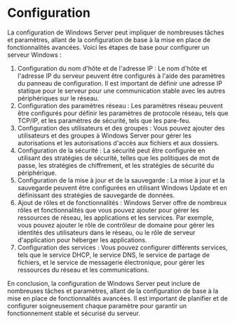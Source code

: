 # Configuration

La configuration de Windows Server peut impliquer de nombreuses tâches et paramètres, allant de la configuration de base à la mise en place de fonctionnalités avancées. Voici les étapes de base pour configurer un serveur Windows :

1. Configuration du nom d'hôte et de l'adresse IP : Le nom d'hôte et l'adresse IP du serveur peuvent être configurés à l'aide des paramètres du panneau de configuration. Il est important de définir une adresse IP statique pour le serveur pour une communication stable avec les autres périphériques sur le réseau.
2. Configuration des paramètres réseau : Les paramètres réseau peuvent être configurés pour définir les paramètres de protocole réseau, tels que TCP/IP, et les paramètres de sécurité, tels que les pare-feu.
3. Configuration des utilisateurs et des groupes : Vous pouvez ajouter des utilisateurs et des groupes à Windows Server pour gérer les autorisations et les autorisations d'accès aux fichiers et aux dossiers.
4. Configuration de la sécurité : La sécurité peut être configurée en utilisant des stratégies de sécurité, telles que les politiques de mot de passe, les stratégies de chiffrement, et les stratégies de sécurité du périphérique.
5. Configuration de la mise à jour et de la sauvegarde : La mise à jour et la sauvegarde peuvent être configurées en utilisant Windows Update et en définissant des stratégies de sauvegarde de données.
6. Ajout de rôles et de fonctionnalités : Windows Server offre de nombreux rôles et fonctionnalités que vous pouvez ajouter pour gérer les ressources de réseau, les applications et les services. Par exemple, vous pouvez ajouter le rôle de contrôleur de domaine pour gérer les identités des utilisateurs dans le réseau, ou le rôle de serveur d'application pour héberger les applications.
7. Configuration des services : Vous pouvez configurer différents services, tels que le service DHCP, le service DNS, le service de partage de fichiers, et le service de messagerie électronique, pour gérer les ressources du réseau et les communications.

En conclusion, la configuration de Windows Server peut inclure de nombreuses tâches et paramètres, allant de la configuration de base à la mise en place de fonctionnalités avancées. Il est important de planifier et de configurer soigneusement chaque paramètre pour garantir un fonctionnement stable et sécurisé du serveur.
